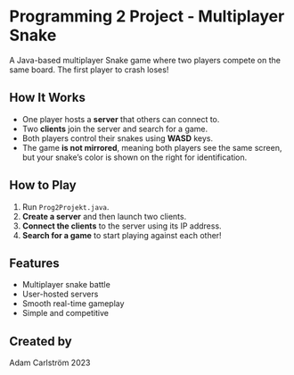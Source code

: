 # Programming 2 Project - Multiplayer Snake  

A Java-based multiplayer Snake game where two players compete on the same board. The first player to crash loses!  

## How It Works  
- One player hosts a **server** that others can connect to.  
- Two **clients** join the server and search for a game.  
- Both players control their snakes using **WASD** keys.  
- The game **is not mirrored**, meaning both players see the same screen, but your snake’s color is shown on the right for identification.  

## How to Play  
1. Run `Prog2Projekt.java`.  
2. **Create a server** and then launch two clients.  
3. **Connect the clients** to the server using its IP address.  
4. **Search for a game** to start playing against each other!  

## Features  
- Multiplayer snake battle  
- User-hosted servers  
- Smooth real-time gameplay  
- Simple and competitive  

## Created by
Adam Carlström 2023
